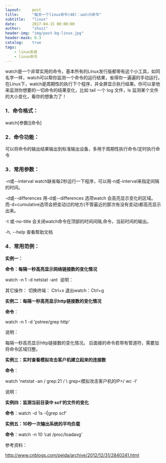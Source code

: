 ```yaml
---
layout:     post
title:      "每天一个linux命令(48)：watch命令"
subtitle:   "linux"
date:       2017-04-15 00:00:00
author:     "zhuzi"
header-img: "img/post-bg-linux.jpg"
header-mask: 0.3
catalog:    true
tags:
    - linux系统
    - linux命令
---
```


watch是一个非常实用的命令，基本所有的Linux发行版都带有这个小工具，如同名字一样，watch可以帮你监测一个命令的运行结果，省得你一遍遍的手动运行。在Linux下，watch是周期性的执行下个程序，并全屏显示执行结果。你可以拿他来监测你想要的一切命令的结果变化，比如 tail 一个 log 文件，ls 监测某个文件的大小变化，看你的想象力了！

### 1．命令格式：

watch[参数][命令]

### 2．命令功能：

可以将命令的输出结果输出到标准输出设备，多用于周期性执行命令/定时执行命令

### 3．常用参数：

-n或--interval  watch缺省每2秒运行一下程序，可以用-n或-interval来指定间隔的时间。

-d或--differences  用-d或--differences 选项watch 会高亮显示变化的区域。 而-d=cumulative选项会把变动过的地方(不管最近的那次有没有变动)都高亮显示出来。

-t 或-no-title  会关闭watch命令在顶部的时间间隔,命令，当前时间的输出。

 -h, --help 查看帮助文档

### 4．常用范例：

**实例一：**

**命令：每隔一秒高亮显示网络链接数的变化情况**

watch -n 1 -d netstat -ant 
说明：

其它操作： 切换终端： Ctrl+x 退出watch：Ctrl+g

**实例二：每隔一秒高亮显示http链接数的变化情况**

**命令**：

watch -n 1 -d 'pstree/grep http'

说明：

每隔一秒高亮显示http链接数的变化情况。 后面接的命令若带有管道符，需要加将命令区域归整。

**实例三：实时查看模拟攻击客户机建立起来的连接数**

**命令**：

watch ‘netstat -an / grep:21 / \ grep<模拟攻击客户机的IP>/ wc -l'

说明：

**实例四：监测当前目录中 scf‘的文件的变化**

**命令**：watch -d ’ls -l|grep scf‘

**实例五：10秒一次输出系统的平均负载**

**命令**：watch -n 10 ’cat /proc/loadavg‘

参考资料：

http://www.cnblogs.com/peida/archive/2012/12/31/2840241.html



